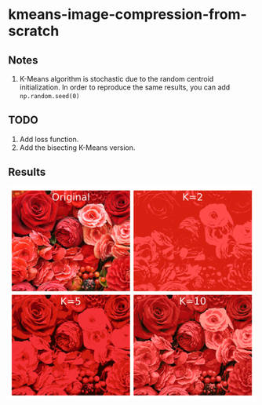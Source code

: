 # kmeans-image-compression-from-scratch
## Notes
1. K-Means algorithm is stochastic due to the random centroid initialization. In order to reproduce the same results, you can add ``` np.random.seed(0) ```

## TODO
1. Add loss function.
2. Add the bisecting K-Means version.

## Results
<p align="center">
<img src = "https://github.com/efedoganay/kmeans-image-compression-from-scratch/blob/main/kmeans_results.png">
</p>
